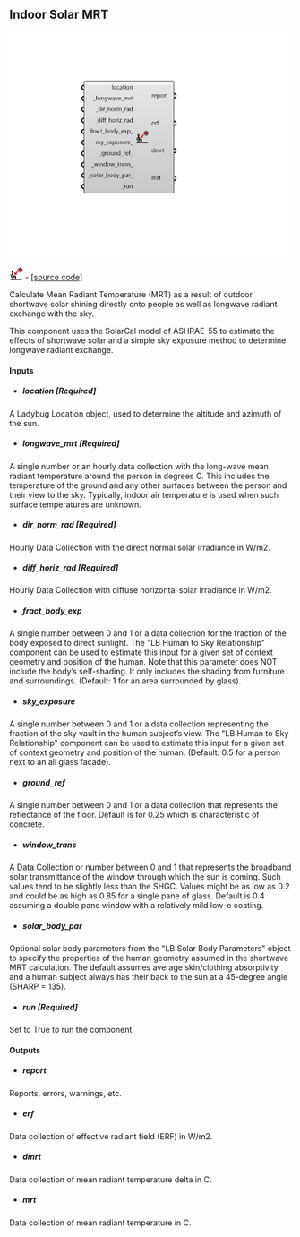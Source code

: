 ## Indoor Solar MRT

![](../../images/components/Indoor_Solar_MRT.png)

![](../../images/icons/Indoor_Solar_MRT.png) - [[source code]](https://github.com/ladybug-tools/ladybug-grasshopper/blob/master/ladybug_grasshopper/src//LB%20Indoor%20Solar%20MRT.py)


Calculate Mean Radiant Temperature (MRT) as a result of outdoor shortwave solar shining directly onto people as well as longwave radiant exchange with the sky. 

This component uses the SolarCal model of ASHRAE-55 to estimate the effects of shortwave solar and a simple sky exposure method to determine longwave radiant exchange. 



#### Inputs
* ##### location [Required]
A Ladybug Location object, used to determine the altitude and azimuth of the sun. 
* ##### longwave_mrt [Required]
A single number or an hourly data collection with the long-wave mean radiant temperature around the person in degrees C. This includes the temperature of the ground and any other surfaces between the person and their view to the sky. Typically, indoor air temperature is used when such surface temperatures are unknown. 
* ##### dir_norm_rad [Required]
Hourly Data Collection with the direct normal solar irradiance in W/m2. 
* ##### diff_horiz_rad [Required]
Hourly Data Collection with diffuse horizontal solar irradiance in W/m2. 
* ##### fract_body_exp 
A single number between 0 and 1 or a data collection for the fraction of the body exposed to direct sunlight. The "LB Human to Sky Relationship" component can be used to estimate this input for a given set of context geometry and position of the human. Note that this parameter does NOT include the body’s self-shading. It only includes the shading from furniture and surroundings. (Default: 1 for an area surrounded by glass). 
* ##### sky_exposure 
A single number between 0 and 1 or a data collection representing the fraction of the sky vault in the human subject’s view. The "LB Human to Sky Relationship" component can be used to estimate this input for a given set of context geometry and position of the human. (Default: 0.5 for a person next to an all glass facade). 
* ##### ground_ref 
A single number between 0 and 1 or a data collection that represents the reflectance of the floor. Default is for 0.25 which is characteristic of concrete. 
* ##### window_trans 
A Data Collection or number between 0 and 1 that represents the broadband solar transmittance of the window through which the sun is coming. Such values tend to be slightly less than the SHGC. Values might be as low as 0.2 and could be as high as 0.85 for a single pane of glass. Default is 0.4 assuming a double pane window with a relatively mild low-e coating. 
* ##### solar_body_par 
Optional solar body parameters from the "LB Solar Body Parameters" object to specify the properties of the human geometry assumed in the shortwave MRT calculation. The default assumes average skin/clothing absorptivity and a human subject always has their back to the sun at a 45-degree angle (SHARP = 135). 
* ##### run [Required]
Set to True to run the component. 

#### Outputs
* ##### report
Reports, errors, warnings, etc. 
* ##### erf
Data collection of effective radiant field (ERF) in W/m2. 
* ##### dmrt
Data collection of mean radiant temperature delta in C. 
* ##### mrt
Data collection of mean radiant temperature in C. 